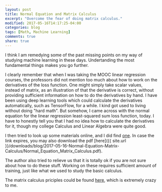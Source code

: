 ```yaml
---
layout: post
title: Normal Equation and Matrix Calculus
excerpt: "Overcome the fear of doing matrix calculus."
modified: 2017-05-16T14:17:25-04:00
categories: blog
tags: [Math, Machine Learning] 
comments: true
share: true
---
```


I think I am remedying some of the past missing points on my way of studying machine learning in these days. Undertanding the most fundamental things makes you go further.

I clearly remember that when I was taking the MOOC linear regression courses, the professors did not mention too much about how to work on the derivatives of the loss function. One might simply take scalar values, instead of matrix, as an illustration of that the derivative is correct, without providing sufficient information on how to do the derivatives by hand. I have been using deep learning tools which could calculate the derivatives automatically, such as TensorFlow, for a while. I kind got used to living without doing "hard math". But somehow, I came across with the normal equation for the linear regression least-squared sum loss function, today. I have to honestly tell you that I had no idea how to calculate the derivatives for it, though my college Calculus and Linear Algebra were quite good.

I then tried to look up some materials online, and I did find [one](http://eli.thegreenplace.net/2015/the-normal-equation-and-matrix-calculus/#id4). In case the link expires, you may also download the pdf [here]({{ site.url }}/downloads/blog/2017-05-16-Normal-Equation-Matrix-Calculus/Normal_Equation_Matrix_Calculus.pdf).

The author also tried to relieve us that it is totally ok if you are not sure about how to do these stuff. Working on these requires sufficient amount of training, just like what we used to study the basic calculus. 

The matrix calculus priciples could be found [here](https://en.wikipedia.org/wiki/Matrix_calculus), which is extremely crazy to me.
